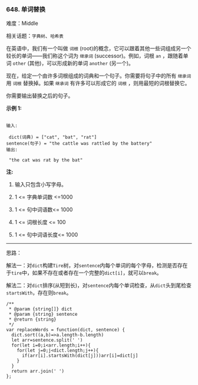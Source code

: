 ### 648. 单词替换

难度：Middle

相关话题：`字典树`、`哈希表`

在英语中，我们有一个叫做 `词根` (root)的概念，它可以跟着其他一些词组成另一个较长的单词&mdash;&mdash;我们称这个词为 `继承词` (successor)。例如，词根 `an` ，跟随着单词 `other` (其他)，可以形成新的单词 `another` (另一个)。



现在，给定一个由许多词根组成的词典和一个句子。你需要将句子中的所有 `继承词` 用 `词根` 替换掉。如果 `继承词` 有许多可以形成它的 `词根` ，则用最短的词根替换它。



你需要输出替换之后的句子。



**示例 1:** 



```

输入:

 dict(词典) = ["cat", "bat", "rat"]
sentence(句子) = "the cattle was rattled by the battery"
输出:

 "the cat was rat by the bat"
```


**注:** 




1. 输入只包含小写字母。

2. 1 <= 字典单词数 <=1000

3. 1 <= 句中词语数<= 1000

4. 1 <= 词根长度 <= 100

5. 1 <= 句中词语长度<= 1000






-----

思路：

解法一：对`dict`构建`Tire`树，对`sentence`内每个单词的每个字母，检测是否存在于`tire`中，如果不存在或者存在一个完整的`dict[i]`，就可以`break`。

解法二：对`dict`排序(从短到长)，对`sentence`内每个单词检查，从`dict`头到尾检查`startsWith`，存在则`break`。
```
/**
 * @param {string[]} dict
 * @param {string} sentence
 * @return {string}
 */
var replaceWords = function(dict, sentence) {
  dict.sort((a,b)=>a.length-b.length)
  let arr=sentence.split(' ')
  for(let i=0;i<arr.length;i++){
    for(let j=0;j<dict.length;j++){
      if(arr[i].startsWith(dict[j]))arr[i]=dict[j]
    }
  }
  return arr.join(' ')
};
```

